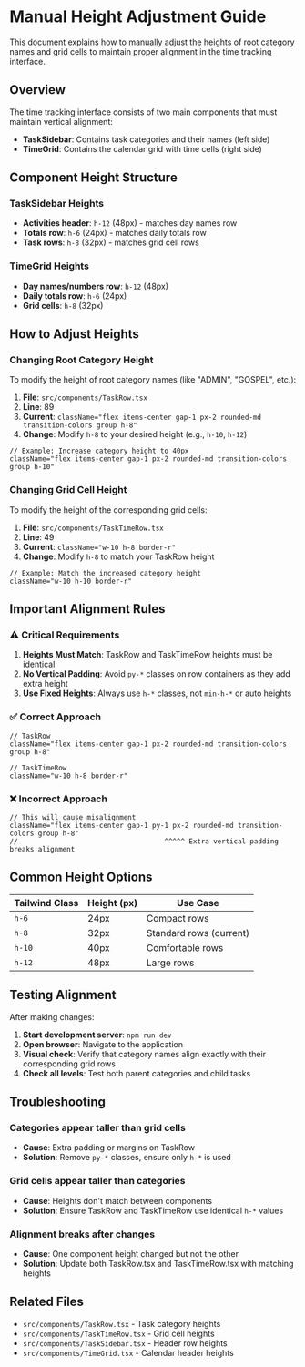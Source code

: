# Manual Height Adjustment Guide

This document explains how to manually adjust the heights of root category names and grid cells to maintain proper alignment in the time tracking interface.

## Overview

The time tracking interface consists of two main components that must maintain vertical alignment:
- **TaskSidebar**: Contains task categories and their names (left side)
- **TimeGrid**: Contains the calendar grid with time cells (right side)

## Component Height Structure

### TaskSidebar Heights
- **Activities header**: `h-12` (48px) - matches day names row
- **Totals row**: `h-6` (24px) - matches daily totals row
- **Task rows**: `h-8` (32px) - matches grid cell rows

### TimeGrid Heights
- **Day names/numbers row**: `h-12` (48px)
- **Daily totals row**: `h-6` (24px)
- **Grid cells**: `h-8` (32px)

## How to Adjust Heights

### Changing Root Category Height

To modify the height of root category names (like "ADMIN", "GOSPEL", etc.):

1. **File**: `src/components/TaskRow.tsx`
2. **Line**: 89
3. **Current**: `className="flex items-center gap-1 px-2 rounded-md transition-colors group h-8"`
4. **Change**: Modify `h-8` to your desired height (e.g., `h-10`, `h-12`)

```tsx
// Example: Increase category height to 40px
className="flex items-center gap-1 px-2 rounded-md transition-colors group h-10"
```

### Changing Grid Cell Height

To modify the height of the corresponding grid cells:

1. **File**: `src/components/TaskTimeRow.tsx`
2. **Line**: 49
3. **Current**: `className="w-10 h-8 border-r"`
4. **Change**: Modify `h-8` to match your TaskRow height

```tsx
// Example: Match the increased category height
className="w-10 h-10 border-r"
```

## Important Alignment Rules

### ⚠️ Critical Requirements

1. **Heights Must Match**: TaskRow and TaskTimeRow heights must be identical
2. **No Vertical Padding**: Avoid `py-*` classes on row containers as they add extra height
3. **Use Fixed Heights**: Always use `h-*` classes, not `min-h-*` or auto heights

### ✅ Correct Approach
```tsx
// TaskRow
className="flex items-center gap-1 px-2 rounded-md transition-colors group h-8"

// TaskTimeRow
className="w-10 h-8 border-r"
```

### ❌ Incorrect Approach
```tsx
// This will cause misalignment
className="flex items-center gap-1 py-1 px-2 rounded-md transition-colors group h-8"
//                                    ^^^^^ Extra vertical padding breaks alignment
```

## Common Height Options

| Tailwind Class | Height (px) | Use Case |
|---------------|-------------|-----------|
| `h-6` | 24px | Compact rows |
| `h-8` | 32px | Standard rows (current) |
| `h-10` | 40px | Comfortable rows |
| `h-12` | 48px | Large rows |

## Testing Alignment

After making changes:

1. **Start development server**: `npm run dev`
2. **Open browser**: Navigate to the application
3. **Visual check**: Verify that category names align exactly with their corresponding grid rows
4. **Check all levels**: Test both parent categories and child tasks

## Troubleshooting

### Categories appear taller than grid cells
- **Cause**: Extra padding or margins on TaskRow
- **Solution**: Remove `py-*` classes, ensure only `h-*` is used

### Grid cells appear taller than categories
- **Cause**: Heights don't match between components
- **Solution**: Ensure TaskRow and TaskTimeRow use identical `h-*` values

### Alignment breaks after changes
- **Cause**: One component height changed but not the other
- **Solution**: Update both TaskRow.tsx and TaskTimeRow.tsx with matching heights

## Related Files

- `src/components/TaskRow.tsx` - Task category heights
- `src/components/TaskTimeRow.tsx` - Grid cell heights
- `src/components/TaskSidebar.tsx` - Header row heights
- `src/components/TimeGrid.tsx` - Calendar header heights